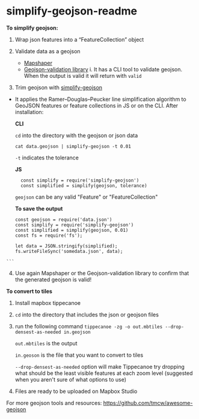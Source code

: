 # simplify-geojson-readme

**To simplify geojson:**

1. Wrap json features into a “FeatureCollection” object

2. Validate data as a geojson
    - [Mapshaper](https://mapshaper.org/)
    - [Geojson-validation library](https://www.npmjs.com/package/geojson-validation)
        i. It has a CLI tool to validate geojson. When the output is valid it will return with `valid`
        
 3. Trim geojson with [simplify-geojson](https://www.npmjs.com/package/simplify-geojson)
   - It applies the  Ramer–Douglas–Peucker line simplification algorithm to GeoJSON features or feature collections in JS or        on the CLI.
      After installation: 
      
      **CLI**
      
       `cd` into the directory with the geojson or json data
      
       `cat data.geojson | simplify-geojson -t 0.01`
       
       `-t` indicates the tolerance 
       
      **JS** 
      
      
     ``` 
       const simplify = require('simplify-geojson')
       const simplified = simplify(geojson, tolerance) 
     ```
      
      
     `geojson` can be any valid "Feature" or "FeatureCollection"
     
     **To save the output**
     
     
     ```
     const geojson = require('data.json')
     const simplify = require('simplify-geojson')
     const simplified = simplify(geojson, 0.01)
     const fs = require('fs');

     let data = JSON.stringify(simplified);
     fs.writeFileSync('somedata.json', data);
    ```
     
     
   4. Use again Mapshaper or the Geojson-validation library to confirm that the generated geojson is valid!
   
   
   **To convert to tiles**
   
   1. Install mapbox tippecanoe
   
   2. `cd` into the directory that includes the json or geojson files
   
   3. run the following command
      `tippecanoe -zg -o out.mbtiles --drop-densest-as-needed in.geojson`
      
      `out.mbtiles` is the output 
      
      `in.geoson` is the file that you want to convert to tiles
      
      `--drop-densest-as-needed` option will make Tippecanoe try dropping what should be the least visible features at each          zoom level (suggested when you aren't sure of what options to use)
      
   4. Files are ready to be uploaded on Mapbox Studio 
      
      
   
   For more geojson tools and resources: https://github.com/tmcw/awesome-geojson
    



